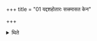 +++
title = "01 यद्दशहोतारः सत्त्रमासत केन"

+++

<details><summary>थिते</summary>

1. “When the Dasahotr-s performed a sacrificial session with whom as the Gṣhapati did they prosper (and) through whom did they create progeny?" 
</details>

